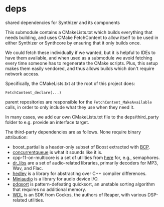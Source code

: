 # deps

shared dependencies for Synthizer and its components

This submodule contains a CMakeLists.txt which builds everything that needs building, and uses CMake FetchContent to
allow itself to be used in either Synthizer or Synthcore by ensuring that it only builds once.

We could fetch these individually if we wanted, but it is helpful to IDEs to have them available, and when used as a
submodule we avoid fetching every time someone has to regenerate the CMake scripts.  Plus, this setup makes them easily
vendored, and thus allows builds which don't require network access.

Specifically, the CMakeLists.txt at the root of this project does:

```
FetchContent_declare(...)
```

parent repositories are responsible for the `FetchContent_MakeAvailable` calls, in order to only include what they use
when they need it.

In many cases, we add our own CMakeLists.txt file to the deps/third_party folder to e.g. provide an interface target.


The third-party dependencies are as follows. None require binary attribution: 

- boost_partial is a header-only subset of Boost extracted with
  [BCP](https://www.boost.org/doc/libs/1_80_0/tools/bcp/doc/html/index.html).
- [concurrentqueue](https://github.com/cameron314/concurrentqueue) is what it sounds like it is.
- cpp-11-on-multicore is a set of utilities from [here](https://github.com/preshing/cpp11-on-multicore) for, e.g.,
  semaphores.
- [dr_libs](https://github.com/mackron/dr_libs) are a set of audio-related libraries, primarily decoders for MP3, Wav,
  and Flac.
- [hedley](https://nemequ.github.io/hedley/_) is a library for abstracting over C++ compiler differences.
- [Miniaudio](https://github.com/mackron/miniaudio) is a library for audio device I/O.
- [pdqsort](https://github.com/orlp/pdqsort) is pattern-defeating quicksort, an unstable sorting algorithm that requires
  no additional memory.
- [WDL](https://www.cockos.com/wdl/) is an SDK from Cockos, the authors of Reaper, with various DSP-related utilities.
